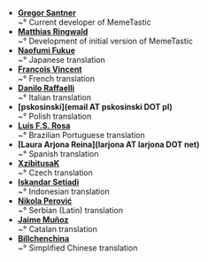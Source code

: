 <!--
This file contains references to people who contributed to the app.
If you helped by translating the app, please send a message on Crowdin.  
You can also send a mail to [gsantner AT mailbox DOT org](http://gsantner.net#contact) to get included.

Schema:  **[Name](Reference)**<br/>~° Text

Where:
  * Name: username, first/lastname
  * Reference: E-Mail, Webpage
  * Text: Information about / kind of contribution

  

## LIST OF CONTRIBUTORS
-->
* **[Gregor Santner](http://gsantner.net)**<br/>~° Current developer of MemeTastic
* **[Matthias Ringwald]()**<br/>~° Development of initial version of MemeTastic
* **[Naofumi Fukue](https://github.com/naofum)**<br/>~° Japanese translation
* **[François Vincent](https://github.com/poussinou)**<br/>~° French translation
* **[Danilo Raffaelli](https://crowdin.com/profile/Daraf)**<br/>~° Italian translation
* **[pskosinski](email AT pskosinski DOT pl)**<br/>~° Polish translation
* **[Luís F.S. Rosa](https://github.com/luisfsr)**<br/>~° Brazilian Portuguese translation
* **[Laura Arjona Reina](larjona AT larjona DOT net)**<br/>~° Spanish translation
* **[XzibitusaK]()**<br/>~° Czech translation
* **[Iskandar Setiadi](https://github.com/freedomofkeima)**<br/>~° Indonesian translation
* **[Nikola Perović]()**<br/>~° Serbian (Latin) translation
* **[Jaime Muñoz](https://crowdin.com/profile/jmmartin_5)**<br/>~° Catalan translation
* **[Billchenchina](https://github.com/billchenchina)**<br/>~° Simplified Chinese translation
